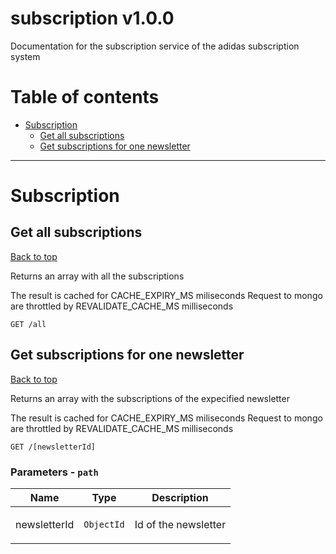<a name="top"></a>
# subscription v1.0.0

Documentation for the subscription service of the adidas subscription system

# Table of contents

- [Subscription](#Subscription)
  - [Get all subscriptions](#Get-all-subscriptions)
  - [Get subscriptions for one newsletter](#Get-subscriptions-for-one-newsletter)

___


# <a name='Subscription'></a> Subscription

## <a name='Get-all-subscriptions'></a> Get all subscriptions
[Back to top](#top)

<p>Returns an array with all the subscriptions</p> <p>The result is cached for CACHE_EXPIRY_MS miliseconds Request to mongo are throttled by REVALIDATE_CACHE_MS milliseconds</p>

```
GET /all
```

## <a name='Get-subscriptions-for-one-newsletter'></a> Get subscriptions for one newsletter
[Back to top](#top)

<p>Returns an array with the subscriptions of the expecified newsletter</p> <p>The result is cached for CACHE_EXPIRY_MS miliseconds Request to mongo are throttled by REVALIDATE_CACHE_MS milliseconds</p>

```
GET /[newsletterId]
```

### Parameters - `path`

| Name     | Type       | Description                           |
|----------|------------|---------------------------------------|
| newsletterId | `ObjectId` | <p>Id of the newsletter</p> |


